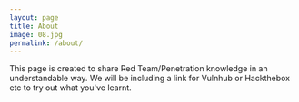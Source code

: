 ```yaml
---
layout: page
title: About
image: 08.jpg
permalink: /about/
---
```


This page is created to share Red Team/Penetration knowledge in an understandable way. We will be including a link for Vulnhub or Hackthebox etc to try out what you've learnt.

